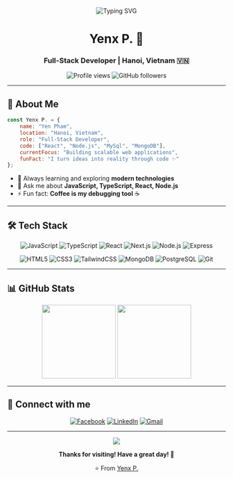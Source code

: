 <div align="center">
  <img src="https://readme-typing-svg.herokuapp.com/?font=Fira+Code&size=28&duration=3000&pause=1000&color=58A6FF&center=true&vCenter=true&width=500&lines=Hi!+I'm+Yen+Pham+👋;Full-Stack+Developer+💻;Welcome+to+my+GitHub!+✨" alt="Typing SVG" />
</div>

<h1 align="center">Yenx P. 🌻</h1>
<h3 align="center">Full-Stack Developer | Hanoi, Vietnam 🇻🇳</h3>

<div align="center">
  <img src="https://komarev.com/ghpvc/?username=yenpham103&label=Profile%20views&color=58A6FF&style=flat-square" alt="Profile views" />
  <img src="https://img.shields.io/github/followers/yenpham103?label=Followers&style=flat-square&color=58A6FF" alt="GitHub followers" />
</div>

---

## 💫 About Me

```javascript
const Yenx P. = {
    name: "Yen Pham",
    location: "Hanoi, Vietnam",
    role: "Full-Stack Developer",
    code: ["React", "Node.js", "MySql", "MongoDB"],
    currentFocus: "Building scalable web applications",
    funFact: "I turn ideas into reality through code ✨"
};
```

- 🌱 Always learning and exploring **modern technologies**
- 💬 Ask me about **JavaScript, TypeScript, React, Node.js**
- ⚡ Fun fact: **Coffee is my debugging tool** ☕

---

## 🛠️ Tech Stack

<div align="center">

![JavaScript](https://img.shields.io/badge/JavaScript-F7DF1E?style=flat-square&logo=javascript&logoColor=black)
![TypeScript](https://img.shields.io/badge/TypeScript-3178C6?style=flat-square&logo=typescript&logoColor=white)
![React](https://img.shields.io/badge/React-61DAFB?style=flat-square&logo=react&logoColor=black)
![Next.js](https://img.shields.io/badge/Next.js-000000?style=flat-square&logo=next.js&logoColor=white)
![Node.js](https://img.shields.io/badge/Node.js-339933?style=flat-square&logo=node.js&logoColor=white)
![Express](https://img.shields.io/badge/Express-000000?style=flat-square&logo=express&logoColor=white)

![HTML5](https://img.shields.io/badge/HTML5-E34F26?style=flat-square&logo=html5&logoColor=white)
![CSS3](https://img.shields.io/badge/CSS3-1572B6?style=flat-square&logo=css3&logoColor=white)
![TailwindCSS](https://img.shields.io/badge/Tailwind-06B6D4?style=flat-square&logo=tailwindcss&logoColor=white)
![MongoDB](https://img.shields.io/badge/MongoDB-47A248?style=flat-square&logo=mongodb&logoColor=white)
![PostgreSQL](https://img.shields.io/badge/PostgreSQL-4169E1?style=flat-square&logo=postgresql&logoColor=white)
![Git](https://img.shields.io/badge/Git-F05032?style=flat-square&logo=git&logoColor=white)

</div>

---

## 📊 GitHub Stats

<div align="center">
  <img height="170em" src="https://github-readme-stats.vercel.app/api?username=yenpham103&show_icons=true&theme=github_dark&hide_border=true&count_private=true&include_all_commits=true" />
  <img height="170em" src="https://github-readme-stats.vercel.app/api/top-langs/?username=yenpham103&layout=compact&theme=github_dark&hide_border=true&langs_count=8" />
</div>

---

## 🤝 Connect with me

<div align="center">
  
[![Facebook](https://img.shields.io/badge/Facebook-1877F2?style=for-the-badge&logo=facebook&logoColor=white)](https://www.facebook.com/nosgar.1003/)
[![LinkedIn](https://img.shields.io/badge/LinkedIn-0077B5?style=for-the-badge&logo=linkedin&logoColor=white)](https://www.linkedin.com/in/yenphamdev/)
[![Gmail](https://img.shields.io/badge/Gmail-D14836?style=for-the-badge&logo=gmail&logoColor=white)](mailto:phamyen100301@gmail.com)

</div>

---

<div align="center">
  <img src="https://capsule-render.vercel.app/api?type=waving&color=gradient&height=60&section=footer" />
  
  **Thanks for visiting! Have a great day! 🌟**
  
  ⭐ From [Yenx P.](https://github.com/yenpham103)
</div>
